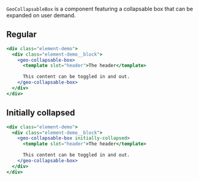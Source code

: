 `GeoCollapsableBox` is a component featuring a collapsable box that can be expanded on user demand.

## Regular

```jsx live
<div class="element-demo">
  <div class="element-demo__block">
    <geo-collapsable-box>
      <template slot="header">The header</template>

      This content can be toggled in and out.
    </geo-collapsable-box>
  </div>
</div>
```

## Initially collapsed

```jsx live
<div class="element-demo">
  <div class="element-demo__block">
    <geo-collapsable-box initially-collapsed>
      <template slot="header">The header</template>

      This content can be toggled in and out.
    </geo-collapsable-box>
  </div>
</div>
```
